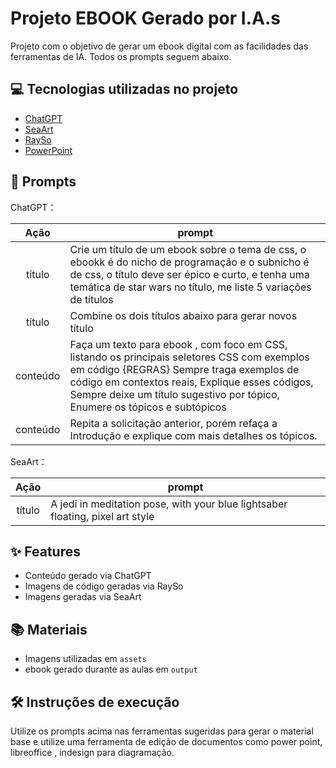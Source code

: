# Projeto EBOOK Gerado por I.A.s

Projeto com o objetivo de gerar um ebook digital com as facilidades das ferramentas de IA. Todos os prompts seguem abaixo.

## 💻 Tecnologias utilizadas no projeto

- [ChatGPT](https://chat.openai.com/) 
- [SeaArt](https://www.seaart.ai/pt/)
- [RaySo](https://ray.so/)
- [PowerPoint](https://www.microsoft.com/en/microsoft-365/powerpoint)

## 🧠 Prompts


ChatGPT：

|   Ação   | prompt                                                                                              |
| :------: | ----------------------------------------------------------------------------------------------------|
|  título  | Crie um título de um ebook sobre o tema de css, o ebookk é do nicho de programação e o subnicho é de css, o título deve ser épico e curto, e tenha uma temática de star wars no título, me liste 5 variações de títulos                                                             |
|  título  | Combine os dois títulos abaixo para gerar novos título                                              |
| conteúdo | Faça um texto para ebook , com foco em CSS, listando os principais seletores CSS com exemplos em código {REGRAS} Sempre traga exemplos de código em contextos reais, Explique esses códigos, Sempre deixe um título sugestivo por tópico, Enumere os tópicos e subtópicos             |
| conteúdo | Repita  a solicitação anterior, porém refaça a Introdução e explique com mais detalhes os tópicos.  |


SeaArt：

|  Ação    | prompt                                                                                              |
| :------: | --------------------------------------------------------------------------------------------------- |
| título   | A jedi in meditation pose, with your blue lightsaber floating, pixel art style                      |

## ✨ Features

- Conteúdo gerado via ChatGPT
- Imagens de código geradas via RaySo
- Imagens geradas via SeaArt

## 📚 Materiais

- Imagens utilizadas em `assets`
- ebook gerado durante as aulas em `output`

## 🛠️ Instruções de execução

Utilize os prompts acima nas ferramentas sugeridas para gerar o material base e utilize uma ferramenta de edição de documentos como power point, libreoffice , indesign para diagramação.
